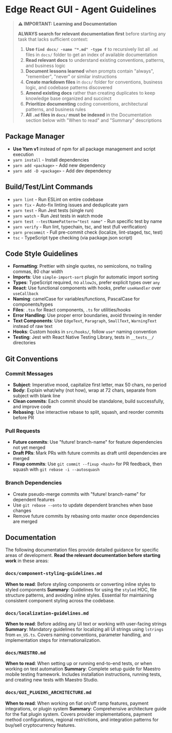 # Edge React GUI - Agent Guidelines

> **⚠️ IMPORTANT: Learning and Documentation**
>
> **ALWAYS search for relevant documentation first** before starting any task that lacks sufficient context:
>
> 1. **Use `find docs/ -name "*.md" -type f`** to recursively list all `.md` files in `docs/` folder to get an index of available documentation
> 2. **Read relevant docs** to understand existing conventions, patterns, and business logic
> 3. **Document lessons learned** when prompts contain "always", "remember", "never" or similar instructions
> 4. **Create markdown files** in `docs/` folder for conventions, business logic, and codebase patterns discovered
> 5. **Amend existing docs** rather than creating duplicates to keep knowledge base organized and succinct
> 6. **Prioritize documenting** coding conventions, architectural patterns, and business rules
> 7. **All `.md` files in `docs/` must be indexed** in the Documentation section below with "When to read" and "Summary" descriptions

## Package Manager

- **Use Yarn v1** instead of npm for all package management and script execution
- `yarn install` - Install dependencies
- `yarn add <package>` - Add new dependency
- `yarn add -D <package>` - Add dev dependency

## Build/Test/Lint Commands

- `yarn lint` - Run ESLint on entire codebase
- `yarn fix` - Auto-fix linting issues and deduplicate yarn
- `yarn test` - Run Jest tests (single run)
- `yarn watch` - Run Jest tests in watch mode
- `yarn test --testNamePattern="test name"` - Run specific test by name
- `yarn verify` - Run lint, typechain, tsc, and test (full verification)
- `yarn precommit` - Full pre-commit check (localize, lint-staged, tsc, test)
- `tsc` - TypeScript type checking (via package.json script)

## Code Style Guidelines

- **Formatting**: Prettier with single quotes, no semicolons, no trailing commas, 80 char width
- **Imports**: Use `simple-import-sort` plugin for automatic import sorting
- **Types**: TypeScript required, no `allowJs`, prefer explicit types over `any`
- **React**: Use functional components with hooks, prefer `useHandler` over `useCallback`
- **Naming**: camelCase for variables/functions, PascalCase for components/types
- **Files**: `.tsx` for React components, `.ts` for utilities/hooks
- **Error Handling**: Use proper error boundaries, avoid throwing in render
- **Text Components**: Use `EdgeText`, `Paragraph`, `SmallText`, `WarningText` instead of raw text
- **Hooks**: Custom hooks in `src/hooks/`, follow `use*` naming convention
- **Testing**: Jest with React Native Testing Library, tests in `__tests__/` directories

## Git Conventions

### Commit Messages

- **Subject**: Imperative mood, capitalize first letter, max 50 chars, no period
- **Body**: Explain what/why (not how), wrap at 72 chars, separate from subject with blank line
- **Clean commits**: Each commit should be standalone, build successfully, and improve code
- **Rebasing**: Use interactive rebase to split, squash, and reorder commits before PR

### Pull Requests

- **Future commits**: Use "future! branch-name" for feature dependencies not yet merged
- **Draft PRs**: Mark PRs with future commits as draft until dependencies are merged
- **Fixup commits**: Use `git commit --fixup <hash>` for PR feedback, then squash with `git rebase -i --autosquash`

### Branch Dependencies

- Create pseudo-merge commits with "future! branch-name" for dependent features
- Use `git rebase --onto` to update dependent branches when base changes
- Remove future commits by rebasing onto master once dependencies are merged

## Documentation

The following documentation files provide detailed guidance for specific areas of development. **Read the relevant documentation before starting work** in these areas:

### `docs/component-styling-guidelines.md`

**When to read**: Before styling components or converting inline styles to styled components
**Summary**: Guidelines for using the `styled` HOC, file structure patterns, and avoiding inline styles. Essential for maintaining consistent component styling across the codebase.

### `docs/localization-guidelines.md`

**When to read**: Before adding any UI text or working with user-facing strings
**Summary**: Mandatory guidelines for localizing all UI strings using `lstrings` from `en_US.ts`. Covers naming conventions, parameter handling, and implementation steps for internationalization.

### `docs/MAESTRO.md`

**When to read**: When setting up or running end-to-end tests, or when working on test automation
**Summary**: Complete setup guide for Maestro mobile testing framework. Includes installation instructions, running tests, and creating new tests with Maestro Studio.

### `docs/GUI_PLUGINS_ARCHITECTURE.md`

**When to read**: When working on fiat on/off ramp features, payment integrations, or plugin system
**Summary**: Comprehensive architecture guide for the fiat plugin system. Covers provider implementations, payment method configurations, regional restrictions, and integration patterns for buy/sell cryptocurrency features.
